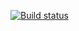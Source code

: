 [![Build status](https://ci.appveyor.com/api/projects/status/6o5uho8d2n2183n1?svg=true)](https://ci.appveyor.com/project/SalavatQA54/cardorder)
